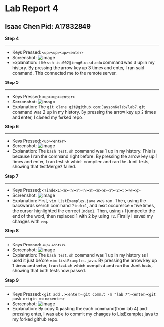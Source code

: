# Lab Report 4
## Isaac Chen Pid: A17832849

**Step 4**

***

* Keys Pressed: `<up><up><up><enter>` 
* Screenshot: ![image](https://github.com/JaysonKaleb/cse15l-lab-reports/assets/165828220/2f9fbf9a-6a4f-42d0-9b79-1d2f1fbb550f)
* Explanation: The `ssh isc002@ieng6.ucsd.edu` command was 3 up in my history. By pressing the arrow key up 3 times and enter, I ran said command. This connected me to the remote server.

**Step 5**

***

* Keys Pressed: `<up><up><enter>` 
* Screenshot: ![image](https://github.com/JaysonKaleb/cse15l-lab-reports/assets/165828220/f7daa3ec-8d37-4d9f-a858-6b4e167fc714)
* Explanation: The `git clone git@github.com:JaysonKaleb/lab7.git` command was 2 up in my history. By pressing the arrow key up 2 times and enter, I cloned my forked repo.

**Step 6**

***

* Keys Pressed: `<up><enter>` 
* Screenshot: ![image](https://github.com/JaysonKaleb/cse15l-lab-reports/assets/165828220/cfc5cd38-0355-4de1-bfc6-d035607278ef)
* Explanation: The `bash test.sh` command was 1 up in my history. This is because I ran the command right before. By pressing the arrow key up 1 times and enter, I ran test.sh which compiled and ran the Junit tests, showing that testMerge2 failed.

**Step 7**

***

* Keys Pressed: `<?index1><n><n><n><n><n><n><e><r><2><:><w><q>` 
* Screenshot: ![image](https://github.com/JaysonKaleb/cse15l-lab-reports/assets/165828220/0c837f46-562f-46dc-a0ad-4d76fc17b720)
* Explanation: First, `vim ListExamples.java` was ran. Then, using the backwards search command `?index1`, and next occurence `n` five times, the cursor highlighted the correct `index1`. Then, using `e` I jumped to the end of the word, then replaced 1 with 2 by using `r2`. Finally I saved my changes with `:wq`.

**Step 8**

***

* Keys Pressed: `<up><enter>` 
* Screenshot: ![image](https://github.com/JaysonKaleb/cse15l-lab-reports/assets/165828220/47d7a094-269d-44d2-ad42-b21dc5df86ef)
* Explanation: The `bash test.sh` command was 1 up in my history as I used it just before `vim ListExamples.java`. By pressing the arrow key up 1 times and enter, I ran test.sh which compiled and ran the Junit tests, showing that both tests now passed.

**Step 9**

***

* Keys Pressed: `<git add .><enter><git commit -m "lab 7"><enter><git push origin main><enter>` 
* Screenshot: ![image](https://github.com/JaysonKaleb/cse15l-lab-reports/assets/165828220/5c1df8bb-ed2d-4f2c-94d6-0ad88c50dd60)
* Explanation: By copy & pasting the each command(from lab 4) and pressing enter, I was able to commit my changes to ListExamples.java to my forked github repo.
